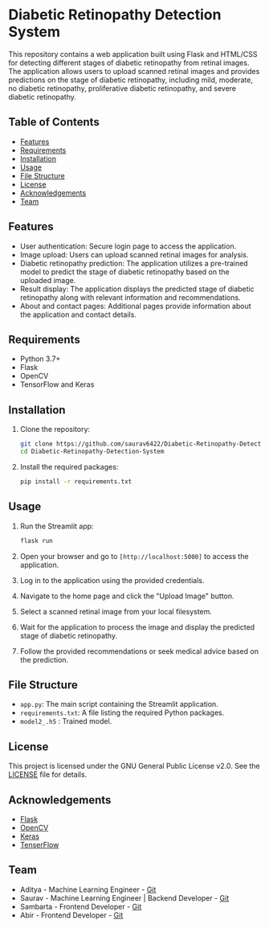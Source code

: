 # Diabetic Retinopathy Detection System

This repository contains a web application built using Flask and HTML/CSS for detecting different stages of diabetic retinopathy from retinal images. 
The application allows users to upload scanned retinal images and provides predictions on the stage of diabetic retinopathy, including mild, moderate, no diabetic retinopathy, proliferative diabetic retinopathy, and severe diabetic retinopathy.

## Table of Contents

- [Features](#features)
- [Requirements](#requirements)
- [Installation](#installation)
- [Usage](#usage)
- [File Structure](#file-structure)
- [License](#license)
- [Acknowledgements](#acknowledgements)
- [Team](#team)

## Features

- User authentication: Secure login page to access the application.
- Image upload: Users can upload scanned retinal images for analysis.
- Diabetic retinopathy prediction: The application utilizes a pre-trained model to predict the stage of diabetic retinopathy based on the uploaded image.
- Result display: The application displays the predicted stage of diabetic retinopathy along with relevant information and recommendations.
- About and contact pages: Additional pages provide information about the application and contact details.

## Requirements

- Python 3.7+
- Flask
- OpenCV
- TensorFlow and Keras 

## Installation

1. Clone the repository:
    ```bash
    git clone https://github.com/saurav6422/Diabetic-Retinopathy-Detection-System.git
    cd Diabetic-Retinopathy-Detection-System
    ```

2. Install the required packages:
    ```bash
    pip install -r requirements.txt
    ```

## Usage

1. Run the Streamlit app:
    ```bash
    flask run 
    ```

2. Open your browser and go to `[http://localhost:5000]` to access the application.
3. Log in to the application using the provided credentials.
4. Navigate to the home page and click the "Upload Image" button.
5. Select a scanned retinal image from your local filesystem.
6. Wait for the application to process the image and display the predicted stage of diabetic retinopathy.
7. Follow the provided recommendations or seek medical advice based on the prediction.

## File Structure

- `app.py`: The main script containing the Streamlit application.
- `requirements.txt`: A file listing the required Python packages.
- `model2_.h5` : Trained model.

## License

This project is licensed under the GNU General Public License v2.0. See the [LICENSE](LICENSE) file for details.

## Acknowledgements

- [Flask](https://palletsprojects.com/p/flask/)
- [OpenCV](https://opencv.org/)
- [Keras](https://keras.io/)
- [TenserFlow](https://www.tensorflow.org/)

## Team

- Aditya - Machine Learning Engineer - [Git](https://github.com/Aditya-039)
- Saurav - Machine Learning Engineer | Backend Developer - [Git](https://github.com/saurav6422)
- Sambarta - Frontend Developer - [Git](https://github.com/Sambarta-2001)
- Abir - Frontend Developer - [Git](https://github.com/abir-011)

